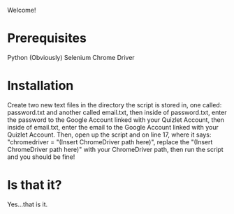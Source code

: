 Welcome!
# Prerequisites
Python (Obviously)
Selenium
Chrome Driver
# Installation
Create two new text files in the directory the script is stored in, one called: password.txt and another called email.txt, then inside of password.txt, enter the password to the Google Account linked with your Quizlet Account, then inside of email.txt, enter the email to the Google Account linked with your Quizlet Account. Then, open up the script and on line 17, where it says: "chromedriver = "(Insert ChromeDriver path here)", replace the "(Insert ChromeDriver path here)" with your ChromeDriver path, then run the script and you should be fine!
# Is that it?
Yes...that is it.
